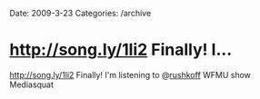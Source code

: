 Date: 2009-3-23
Categories: /archive

# http://song.ly/1li2 Finally! I...

<a href="http://song.ly/1li2" rel="nofollow">http://song.ly/1li2</a> Finally! I'm listening to @<a href="http://twitter.com/rushkoff">rushkoff</a> WFMU show Mediasquat
